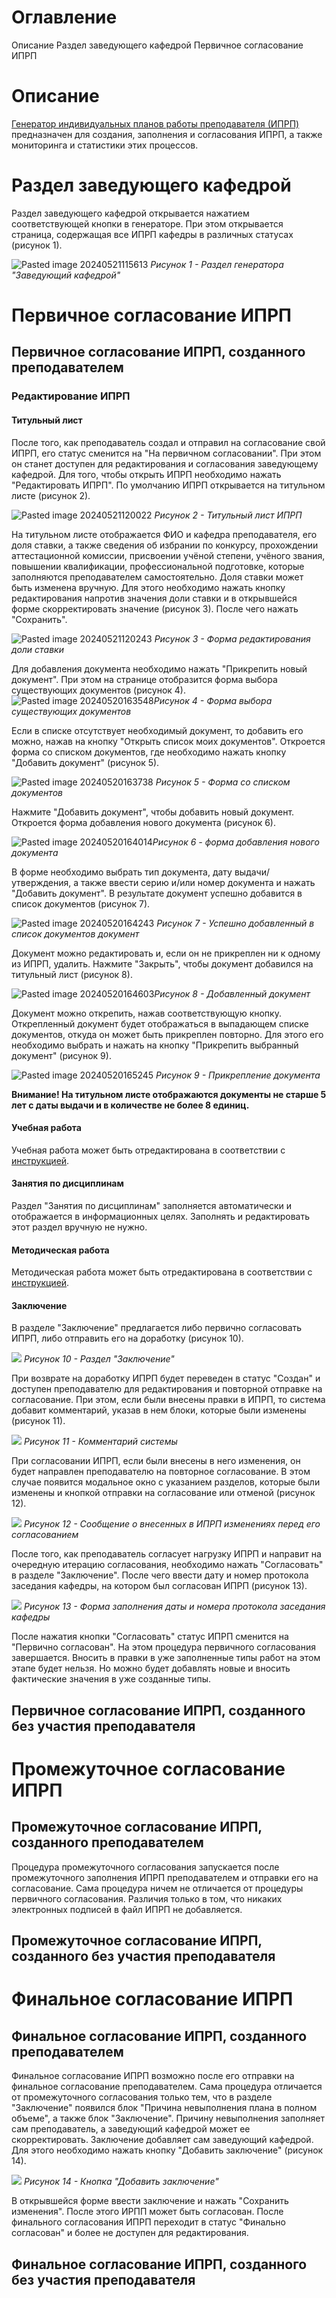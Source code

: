# Оглавление

Описание
Раздел заведующего кафедрой
Первичное согласование ИПРП

# Описание

[Генератор индивидуальных планов работы преподавателя (ИПРП)](https://ppsworkplan.tusur.ru/) предназначен для создания, заполнения и согласования ИПРП, а также мониторинга и статистики этих процессов.

# Раздел заведующего кафедрой

Раздел заведующего кафедрой открывается нажатием соответствующей кнопки в генераторе. При этом открывается страница, содержащая все ИПРП кафедры в различных статусах (рисунок 1).

![Pasted image 20240521115613](attachments/Pasted%20image%2020240521115613.png)
*Рисунок 1 - Раздел генератора "Заведующий кафедрой"*

# Первичное согласование ИПРП

## Первичное согласование ИПРП, созданного преподавателем

### Редактирование ИПРП

#### Титульный лист

После того, как преподаватель создал и отправил на согласование свой ИПРП, его статус сменится на "На первичном согласовании". При этом он станет доступен для редактирования и согласования заведующему кафедрой.
Для того, чтобы открыть ИПРП необходимо нажать "Редактировать ИПРП". По умолчанию ИПРП открывается на титульном листе (рисунок 2).

![Pasted image 20240521120022](attachments/Pasted%20image%2020240521120022.png)
*Рисунок 2 - Титульный лист ИПРП*

На титульном листе отображается ФИО и кафедра преподавателя, его доля ставки, а также сведения об избрании по конкурсу, прохождении аттестационной комиссии, присвоении учёной степени, учёного звания, повышении квалификации, профессиональной подготовке, которые заполняются преподавателем самостоятельно.
Доля ставки может быть изменена вручную. Для этого необходимо нажать кнопку редактирования напротив значения доли ставки и в открывшейся форме скорректировать значение (рисунок 3). После чего нажать "Сохранить".

![Pasted image 20240521120243](attachments/Pasted%20image%2020240521120243.png)
*Рисунок 3 - Форма редактирования доли ставки*

Для добавления документа необходимо нажать "Прикрепить новый документ".  При этом на странице отобразится форма выбора существующих документов (рисунок 4).
![Pasted image 20240520163548](attachments/Pasted%20image%2020240520163548.png)*Рисунок 4 - Форма выбора существующих документов*

Если в списке отсутствует необходимый документ, то добавить его можно, нажав на кнопку "Открыть список моих документов". Откроется форма со списком документов, где необходимо нажать кнопку "Добавить документ" (рисунок 5).

![Pasted image 20240520163738](attachments/Pasted%20image%2020240520163738.png)
*Рисунок 5 - Форма со списком документов*

Нажмите "Добавить документ", чтобы добавить новый документ. Откроется форма добавления нового документа (рисунок 6).

![Pasted image 20240520164014](attachments/Pasted%20image%2020240520164014.png)*Рисунок 6 - форма добавления нового документа*

В форме необходимо выбрать тип документа, дату выдачи/утверждения, а также ввести серию и/или номер документа и нажать "Добавить документ". В результате документ успешно добавится в список документов (рисунок 7).

![Pasted image 20240520164243](attachments/Pasted%20image%2020240520164243.png)
*Рисунок 7 - Успешно добавленный в список документов документ*

Документ можно редактировать и, если он не прикреплен ни к одному из ИПРП, удалить.
Нажмите "Закрыть", чтобы документ добавился на титульный лист (рисунок 8).

![Pasted image 20240520164603](attachments/Pasted%20image%2020240520164603.png)*Рисунок 8 - Добавленный документ*

Документ можно открепить, нажав соответствующую кнопку. Открепленный документ будет отображаться в выпадающем списке документов, откуда он может быть прикреплен повторно. Для этого его необходимо выбрать и нажать на кнопку "Прикрепить выбранный документ" (рисунок 9).

![Pasted image 20240520165245](attachments/Pasted%20image%2020240520165245.png)
*Рисунок 9 - Прикрепление документа*

**Внимание! На титульном листе отображаются документы не старше 5 лет с даты выдачи и в количестве не более 8 единиц.**

#### Учебная работа

Учебная работа может быть отредактирована в соответствии с [инструкцией](Инструкция%20преподавателя.md#учебная-работа).

#### Занятия по дисциплинам

Раздел "Занятия по дисциплинам" заполняется автоматически и отображается в информационных целях. Заполнять и редактировать этот раздел вручную не нужно.

#### Методическая работа

Методическая работа может быть отредактирована в соответствии с [инструкцией](Инструкция%20преподавателя.md#методическая-работа).

#### Заключение

В разделе "Заключение" предлагается либо первично согласовать ИПРП, либо отправить его на доработку (рисунок 10).

![](attachments/Pasted%20image%2020240521153417.png)
*Рисунок 10 - Раздел "Заключение"*

При возврате на доработку ИПРП будет переведен в статус "Создан" и доступен преподавателю для редактирования и повторной отправке на согласование. При этом, если были внесены правки в ИПРП, то система добавит комментарий, указав в нем блоки, которые были изменены (рисунок 11).

![](attachments/Pasted%20image%2020240521153647.png)
*Рисунок 11 - Комментарий системы*

При согласовании ИПРП, если были внесены в него изменения, он будет направлен преподавателю на повторное согласование. В этом случае появится модальное окно с указанием разделов, которые были изменены и кнопкой отправки на согласование или отменой (рисунок 12).

![](attachments/Pasted%20image%2020240521154500.png)
*Рисунок 12 - Сообщение о внесенных в ИПРП изменениях перед его согласованием*

После того, как преподаватель согласует нагрузку ИПРП и направит на очередную итерацию согласования, необходимо нажать "Согласовать" в разделе "Заключение". После чего ввести дату и номер протокола заседания кафедры, на котором был согласован ИПРП (рисунок 13).

![](attachments/Pasted%20image%2020240521161819.png)
*Рисунок 13 - Форма заполнения даты и номера протокола заседания кафедры*

После нажатия кнопки "Согласовать" статус ИПРП сменится на "Первично согласован".
На этом процедура первичного согласования завершается. Вносить в правки в уже заполненные типы работ на этом этапе будет нельзя. Но можно будет добавлять новые и вносить фактические значения в уже созданные типы.

## Первичное согласование ИПРП, созданного без участия преподавателя


# Промежуточное согласование ИПРП
## Промежуточное согласование ИПРП, созданного преподавателем
Процедура промежуточного согласования запускается после промежуточного заполнения ИПРП преподавателем и отправки его на согласование. Сама процедура ничем не отличается от процедуры первичного согласования. Различия только в том, что никаких электронных подписей в файл ИПРП не добавляется.
## Промежуточное согласование ИПРП, созданного без участия преподавателя


# Финальное согласование ИПРП
## Финальное согласование ИПРП, созданного преподавателем
Финальное согласование ИПРП возможно после его отправки на финальное согласование преподавателем. Сама процедура отличается от промежуточного согласования только тем, что в разделе "Заключение" появился блок "Причина невыполнения плана в полном объеме", а также блок "Заключение". Причину невыполнения заполняет сам преподаватель, а заведующий кафедрой может ее скорректировать. 
Заключение добавляет сам заведующий кафедрой. Для этого необходимо нажать кнопку "Добавить заключение" (рисунок 14).

![](attachments/Pasted%20image%2020240521180023.png)
*Рисунок 14 - Кнопка "Добавить заключение"*

В открывшейся форме ввести заключение и нажать "Сохранить изменения". После этого ИРПП может быть согласован. После финального согласования ИПРП переходит в статус "Финально согласован" и более не доступен для редактирования. 
## Финальное согласование ИПРП, созданного без участия преподавателя